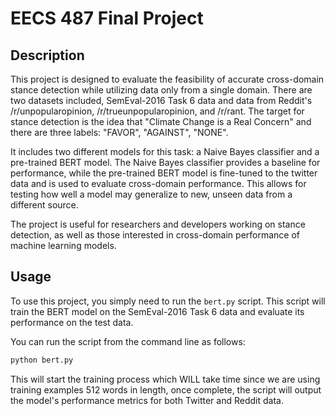 # EECS 487 Final Project

## Description

This project is designed to evaluate the feasibility of accurate cross-domain stance detection while utilizing data only from a single domain. There are two datasets included, SemEval-2016 Task 6 data and data from Reddit's /r/unpopularopinion, /r/trueunpopularopinion, and /r/rant. The target for stance detection is the idea that "Climate Change is a Real Concern" and there are three labels: "FAVOR", "AGAINST", "NONE".

It includes two different models for this task: a Naive Bayes classifier and a pre-trained BERT model. The Naive Bayes classifier provides a baseline for performance, while the pre-trained BERT model is fine-tuned to the twitter data and is used to evaluate cross-domain performance. This allows for testing how well a model may generalize to new, unseen data from a different source.

The project is useful for researchers and developers working on stance detection, as well as those interested in cross-domain performance of machine learning models.

## Usage

To use this project, you simply need to run the `bert.py` script. This script will train the BERT model on the SemEval-2016 Task 6 data and evaluate its performance on the test data.

You can run the script from the command line as follows:

```bash
python bert.py
```

This will start the training process which WILL take time since we are using training examples 512 words in length, once complete, the script will output the model's performance metrics for both Twitter and Reddit data.